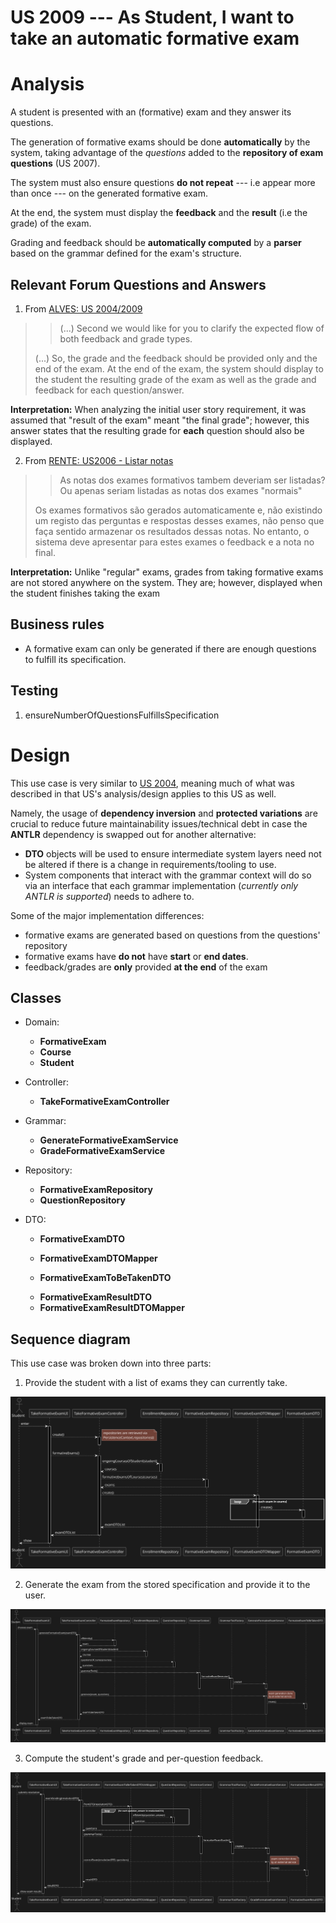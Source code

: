 US 2009 --- As Student, I want to take an automatic formative exam
==================================================================
# Analysis

A student is presented with an (formative) exam and they answer its questions.

The generation of formative exams should be done **automatically** by the system,
taking advantage of the *questions* added to the **repository of exam questions**
(US 2007).

The system must also ensure questions **do not repeat** --- i.e appear more than
once --- on the generated formative exam.

At the end, the system must display the **feedback** and the **result** (i.e the grade)
of the exam.

Grading and feedback should be **automatically computed** by a **parser** based on
the grammar defined for the exam's structure.

## Relevant Forum Questions and Answers

1. From [ALVES: US 2004/2009](https://moodle.isep.ipp.pt/mod/forum/discuss.php?d=23236#p29396)
> > (...) Second we would like for you to clarify the expected flow
    of both feedback and grade types.
>
> (...) So, the grade and the feedback should be provided only and the end of the exam.
  At the end of the exam, the system should display to the student the resulting grade
  of the exam as well as the grade and feedback for each question/answer.

**Interpretation:** When analyzing the initial user story requirement, it was
assumed that "result of the exam" meant "the final grade"; however, this answer
states that the resulting grade for **each** question should also be displayed.

2. From [RENTE: US2006 - Listar notas](https://moodle.isep.ipp.pt/mod/forum/discuss.php?d=23438#p29652)
> > As notas dos exames formativos tambem deveriam ser listadas?
    Ou apenas seriam listadas as notas dos exames "normais"
>
> Os exames formativos são gerados automaticamente e, não existindo um
  registo das perguntas e respostas desses exames, não penso que faça sentido
  armazenar os resultados dessas notas.
> No entanto, o sistema deve apresentar para estes exames o feedback e a nota no final.

**Interpretation:** Unlike "regular" exams, grades from taking formative exams
are not stored anywhere on the system. They are; however, displayed when the
student finishes taking the exam

## Business rules

- A formative exam can only be generated if there are enough questions
  to fulfill its specification.

## Testing

1. ensureNumberOfQuestionsFulfillsSpecification

# Design

This use case is very similar to [US 2004](../us_2004/README.md), meaning much of
what was described in that US's analysis/design applies to this US as well.

Namely, the usage of **dependency inversion** and **protected variations** are
crucial to reduce future maintainability issues/technical debt in case the
**ANTLR** dependency is swapped out for another alternative:

- **DTO** objects will be used to ensure intermediate system layers need not be
  altered if there is a change in requirements/tooling to use.
- System components that interact with the grammar context will do so via an
  interface that each grammar implementation (*currently only ANTLR is supported*)
  needs to adhere to.

Some of the major implementation differences:

- formative exams are generated based on questions from the questions' repository
- formative exams have **do not** have **start** or **end dates**.
- feedback/grades are **only** provided **at the end** of the exam

## Classes
- Domain:
    + **FormativeExam**
    + **Course**
    + **Student**
- Controller:
    + **TakeFormativeExamController**
- Grammar:
    + **GenerateFormativeExamService**
    + **GradeFormativeExamService**
- Repository:
    + **FormativeExamRepository**
    + **QuestionRepository**
- DTO:
    + **FormativeExamDTO**
    + **FormativeExamDTOMapper**

    + **FormativeExamToBeTakenDTO**

    <!-- TODO: investigate if ExamResultDTO can be re-used -->
    + **FormativeExamResultDTO**
    + **FormativeExamResultDTOMapper**

## Sequence diagram
This use case was broken down into three parts:

1. Provide the student with a list of exams they can currently take.

![[diagram](./1-list-fexams.svg)](./1-list-fexams.svg)

2. Generate the exam from the stored specification and provide it to the user.

![[diagram](./2-fexam-to-be-taken.svg)](./2-fexam-to-be-taken.svg)

3. Compute the student's grade and per-question feedback.

![[diagram](./3-grade-fexam.svg)](./3-grade-fexam.svg)
